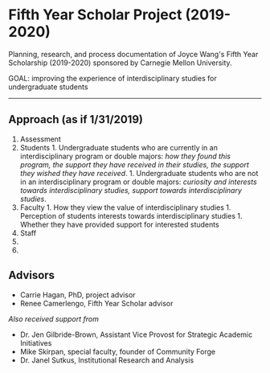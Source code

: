 # Fifth Year Scholar Project (2019-2020)
Planning, research, and process documentation of Joyce Wang's Fifth Year Scholarship (2019-2020) sponsored by Carnegie Mellon University.

GOAL: improving the experience of interdisciplinary studies for undergraduate students 

---

## Approach (as if 1/31/2019)

1. Assessment
  1. Students
    1. Undergraduate students who are currently in an interdisciplinary program or double majors: *how they found this program, the support they have received in their studies, the support they wished they have received*.
    1. Undergraduate students who are not in an interdisciplinary program or double majors: *curiosity and interests towards interdisciplinary studies,  support towards interdisciplinary studies*.
  1. Faculty
    1. How they view the value of interdisciplinary studies
    1. Perception of students interests towards interdisciplinary studies
    1. Whether they have provided support for interested students 
  1. Staff
1. 
1. 


## Advisors
- Carrie Hagan, PhD, project advisor
- Renee Camerlengo, Fifth Year Scholar advisor

*Also received support from*
- Dr. Jen Gilbride-Brown, Assistant Vice Provost for Strategic Academic Initiatives
- Mike Skirpan, special faculty, founder of Community Forge
- Dr. Janel Sutkus, Institutional Research and Analysis
